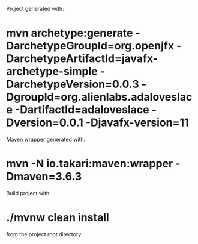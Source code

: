 Project generated with:

# mvn archetype:generate -DarchetypeGroupId=org.openjfx -DarchetypeArtifactId=javafx-archetype-simple -DarchetypeVersion=0.0.3 -DgroupId=org.alienlabs.adaloveslace -DartifactId=adaloveslace -Dversion=0.0.1 -Djavafx-version=11

Maven wrapper generated with:

# mvn -N io.takari:maven:wrapper -Dmaven=3.6.3

Build project with:

# ./mvnw clean install

from the project root directory

